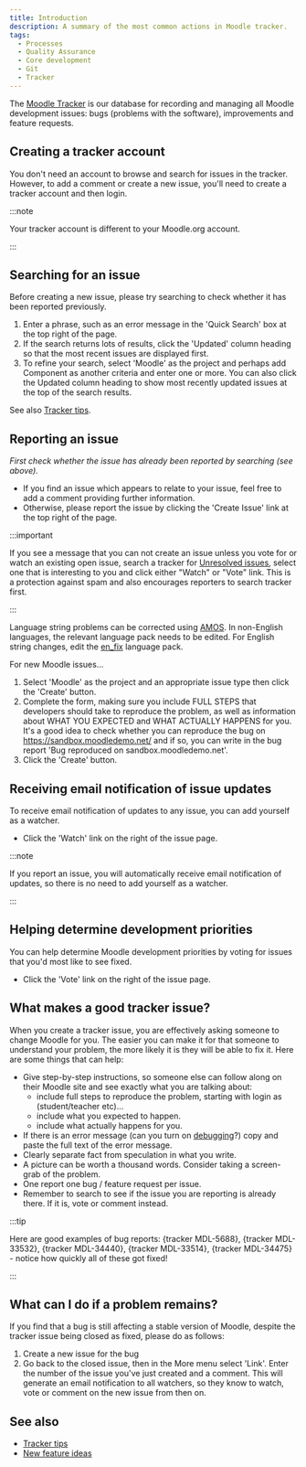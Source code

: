 ```yaml
---
title: Introduction
description: A summary of the most common actions in Moodle tracker.
tags:
  - Processes
  - Quality Assurance
  - Core development
  - Git
  - Tracker
---
```


The [Moodle Tracker](http://tracker.moodle.org/) is our database for recording and managing all Moodle development issues: bugs (problems with the software), improvements and feature requests.

## Creating a tracker account

You don't need an account to browse and search for issues in the tracker. However, to add a comment or create a new issue, you'll need to create a tracker account and then login.

:::note

Your tracker account is different to your Moodle.org account.

:::

## Searching for an issue

Before creating a new issue, please try searching to check whether it has been reported previously.

1. Enter a phrase, such as an error message in the 'Quick Search' box at the top right of the page.
2. If the search returns lots of results, click the 'Updated' column heading so that the most recent issues are displayed first.
3. To refine your search, select 'Moodle' as the project and perhaps add Component as another criteria and enter one or more. You can also click the Updated column heading to show most recently updated issues at the top of the search results.

See also [Tracker tips](https://docs.moodle.org/dev/Tracker_tips).


## Reporting an issue

*First check whether the issue has already been reported by searching (see above).*

* If you find an issue which appears to relate to your issue, feel free to add a comment providing further information.
* Otherwise, please report the issue by clicking the 'Create Issue' link at the top right of the page.

:::important

If you see a message that you can not create an issue unless you vote for or watch an existing open issue, search a tracker for [Unresolved issues](https://tracker.moodle.org/issues/?jql=project%20%3D%20MDL%20AND%20resolution%20%3D%20Unresolved), select one that is interesting to you and click either "Watch" or "Vote" link. This is a protection against spam and also encourages reporters to search tracker first.

:::

Language string problems can be corrected using [AMOS](http://docs.moodle.org/en/AMOS). In non-English languages, the relevant language pack needs to be edited. For English string changes, edit the [en_fix](http://docs.moodle.org/en/AMOS#Suggesting_improvements_to_English_language_strings) language pack.

For new Moodle issues...

1. Select 'Moodle' as the project and an appropriate issue type then click the 'Create' button.
2. Complete the form, making sure you include FULL STEPS that developers should take to reproduce the problem, as well as information about WHAT YOU EXPECTED and WHAT ACTUALLY HAPPENS for you. It's a good idea to check whether you can reproduce the bug on https://sandbox.moodledemo.net/ and if so, you can write in the bug report 'Bug reproduced on sandbox.moodledemo.net'.
3. Click the 'Create' button.

## Receiving email notification of issue updates

To receive email notification of updates to any issue, you can add yourself as a watcher.

* Click the 'Watch' link on the right of the issue page.

:::note

If you report an issue, you will automatically receive email notification of updates, so there is no need to add yourself as a watcher.

:::


## Helping determine development priorities
You can help determine Moodle development priorities by voting for issues that you'd most like to see fixed.

* Click the 'Vote' link on the right of the issue page.

## What makes a good tracker issue?

When you create a tracker issue, you are effectively asking someone to change Moodle for you. The easier you can make it for that someone to understand your problem, the more likely it is they will be able to fix it. Here are some things that can help:

* Give step-by-step instructions, so someone else can follow along on their Moodle site and see exactly what you are talking about:
  * include full steps to reproduce the problem, starting with login as (student/teacher etc)...
  * include what you expected to happen.
  * include what actually happens for you.
* If there is an error message (can you turn on [debugging](http://docs.moodle.org/en/Debugging)?) copy and paste the full text of the error message.
* Clearly separate fact from speculation in what you write.
* A picture can be worth a thousand words. Consider taking a screen-grab of the problem.
* One report one bug / feature request per issue.
* Remember to search to see if the issue you are reporting is already there. If it is, vote or comment instead.

:::tip

Here are good examples of bug reports: {tracker MDL-5688}, {tracker MDL-33532}, {tracker MDL-34440}, {tracker MDL-33514}, {tracker MDL-34475} - notice how quickly all of these got fixed!

:::

## What can I do if a problem remains?

If you find that a bug is still affecting a stable version of Moodle, despite the tracker issue being closed as fixed, please do as follows:

1. Create a new issue for the bug
2. Go back to the closed issue, then in the More menu select 'Link'. Enter the number of the issue you've just created and a comment. This will generate an email notification to all watchers, so they know to watch, vote or comment on the new issue from then on.


## See also

* [Tracker tips](https://docs.moodle.org/dev/Tracker_tips)
* [New feature ideas](https://docs.moodle.org/dev/New_feature_ideas)
